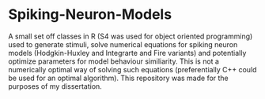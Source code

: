 # Spiking-Neuron-Models
A small set off classes in R (S4 was used for object oriented programming) used to generate stimuli, solve numerical equations for spiking neuron models (Hodgkin-Huxley and Integrarte and Fire variants) and potentially optimize parameters for model behaviour similiarity. This is not a numerically optimal way of solving such equations (preferentially C++ could be used for an optimal algorithm). This repository was made for the purposes of my dissertation.
